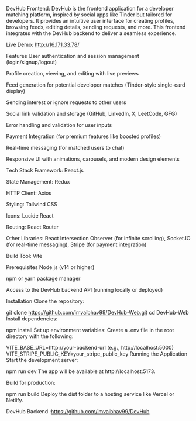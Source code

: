 DevHub Frontend:
DevHub is the frontend application for a developer matching platform, inspired by social apps like Tinder but tailored for developers. It provides an intuitive user interface for creating profiles, browsing feeds, editing details, sending requests, and more. This frontend integrates with the DevHub backend to deliver a seamless experience.

Live Demo: http://16.171.33.78/

Features
User authentication and session management (login/signup/logout)

Profile creation, viewing, and editing with live previews

Feed generation for potential developer matches (Tinder-style single-card display)

Sending interest or ignore requests to other users

Social link validation and storage (GitHub, LinkedIn, X, LeetCode, GFG)

Error handling and validation for user inputs

Payment Integration (for premium features like boosted profiles)

Real-time messaging (for matched users to chat)

Responsive UI with animations, carousels, and modern design elements


Tech Stack
Framework: React.js

State Management: Redux

HTTP Client: Axios

Styling: Tailwind CSS

Icons: Lucide React

Routing: React Router

Other Libraries: React Intersection Observer (for infinite scrolling), Socket.IO (for real-time messaging), Stripe (for payment integration)

Build Tool: Vite

Prerequisites
Node.js (v14 or higher)

npm or yarn package manager

Access to the DevHub backend API (running locally or deployed)

Installation
Clone the repository:

git clone https://github.com/imvaibhav99/DevHub-Web.git
cd DevHub-Web
Install dependencies:


npm install
Set up environment variables: Create a .env file in the root directory with the following:

VITE_BASE_URL=http://your-backend-url (e.g., http://localhost:5000)
VITE_STRIPE_PUBLIC_KEY=your_stripe_public_key
Running the Application
Start the development server:


npm run dev
The app will be available at http://localhost:5173.

Build for production:


npm run build
Deploy the dist folder to a hosting service like Vercel or Netlify.

 DevHub Backend :https://github.com/imvaibhav99/DevHub